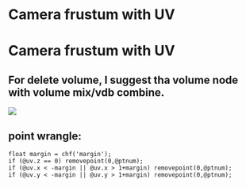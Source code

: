 # Camera frustum with UV

# Camera frustum with UV

For delete volume, I suggest tha volume node with volume mix/vdb combine.
---

![](https://i.imgur.com/MTlr7Ul.png)

point wrangle:
---

```
float margin = chf('margin');
if (@uv.z == 0) removepoint(0,@ptnum);
if (@uv.x < -margin || @uv.x > 1+margin) removepoint(0,@ptnum);
if (@uv.y < -margin || @uv.y > 1+margin) removepoint(0,@ptnum);
```

